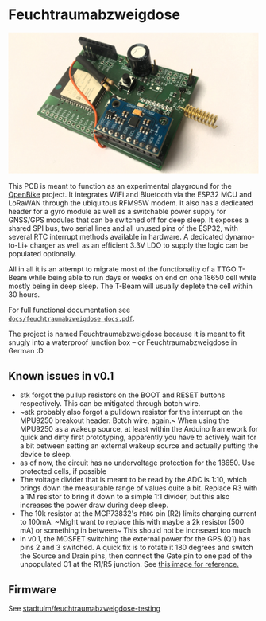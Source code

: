 # Feuchtraumabzweigdose

![Image of mostly assembled v0.1](docs/v01.jpg)

This PCB is meant to function as an experimental playground for the [OpenBike](https://ulm.dev/projects/openbike/) project. It integrates WiFi and Bluetooth via the ESP32 MCU and LoRaWAN through the ubiquitous RFM95W modem. It also has a dedicated header for a gyro module as well as a switchable power supply for GNSS/GPS modules that can be switched off for deep sleep. It exposes a shared SPI bus, two serial lines and all unused pins of the ESP32, with several RTC interrupt methods available in hardware. A dedicated dynamo-to-Li+ charger as well as an efficient 3.3V LDO to supply the logic can be populated optionally. 

All in all it is an attempt to migrate most of the functionality of a TTGO T-Beam while being able to run days or weeks on end on one 18650 cell while mostly being in deep sleep. The T-Beam will usually deplete the cell within 30 hours.

For full functional documentation see [`docs/feuchtraumabzweigdose_docs.pdf`](docs/feuchtraumabzweigdose_docs.pdf).

The project is named Feuchtraumabzweigdose because it is meant to fit snugly into a waterproof junction box – or Feuchtraumabzweigdose in German :D

## Known issues in v0.1

* stk forgot the pullup resistors on the BOOT and RESET buttons respectively. This can be mitigated through botch wire.
* ~stk probably also forgot a pulldown resistor for the interrupt on the MPU9250 breakout header. Botch wire, again.~ When using the MPU9250 as a wakeup source, at least within the Arduino framework for quick and dirty first prototyping, apparently you have to actively wait for a bit between setting an external wakeup source and actually putting the device to sleep.
* as of now, the circuit has no undervoltage protection for the 18650. Use protected cells, if possible
* The voltage divider that is meant to be read by the ADC is 1:10, which brings down the measurable range of values quite a bit. Replace R3 with a 1M resistor to bring it down to a simple 1:1 divider, but this also increases the power draw during deep sleep.
* The 10k resistor at the MCP73832's `PROG` pin (R2) limits charging current to 100mA. ~Might want to replace this with maybe a 2k resistor (500 mA) or something in between~ This should not be increased too much
* in v0.1, the MOSFET switching the external power for the GPS (Q1) has pins 2 and 3 switched. A quick fix is to rotate it 180 degrees and switch the Source and Drain pins, then connect the Gate pin to one pad of the unpopulated C1 at the R1/R5 junction. See [this image for reference.](docs/botch-q1.jpg)

## Firmware

See [stadtulm/feuchtraumabzweigdose-testing](https://github.com/stadtulm/feuchtraumabzweigdose-testing)
